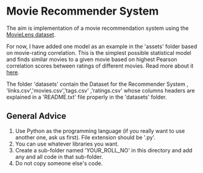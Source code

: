 
# Movie Recommender System

The aim is implementation of a movie recommendation system using the [MovieLens dataset](https://grouplens.org/datasets/movielens/).

For now, I have added one model as an example in the 'assets' folder based on movie-rating correlation. This is the simplest possible statistical model and finds similar movies to a given movie based on highest Pearson correlation scores between ratings of different movies. Read more about it [here](https://medium.com/coinmonks/how-recommender-systems-works-python-code-850a770a656b).

The folder 'datasets' contain the Dataset for the Recommender System , 'links.csv','movies.csv','tags.csv' ,'ratings.csv' whose columns headers are explained in a 'README.txt' file properly in the 'datasets' folder.
  
## General Advice
 
1. Use Python as the programming language (if you really                                want to use another one, ask us first). File extension should be '.py'.
2. You can use whatever libraries you want.
3. Create a sub-folder named 'YOUR_ROLL_NO' in this directory     and add any and all code in that sub-folder.
4. Do not copy someone else's code.
